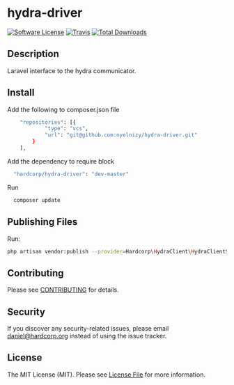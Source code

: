 # hydra-driver

[![Software License](https://img.shields.io/badge/license-MIT-brightgreen.svg?style=flat-square)](LICENSE.md)
[![Travis](https://img.shields.io/travis/hardcorp/hydra-client.svg?style=flat-square)]()
[![Total Downloads](https://img.shields.io/packagist/dt/hardcorp/hydra-client.svg?style=flat-square)](https://packagist.org/packages/hardcorp/hydra-client)

## Description

Laravel interface to the hydra communicator.


## Install
Add the following to composer.json file
```bash
    "repositories": [{
            "type": "vcs",
            "url": "git@github.com:nyelnizy/hydra-driver.git"
        }
    ],
```
Add the dependency to require block
```bash
  "hardcorp/hydra-driver": "dev-master"
```
Run
```bash
  composer update
```

## Publishing Files

Run:

```bash
php artisan vendor:publish --provider=Hardcorp\HydraClient\HydraClientServiceProvider
```


## Contributing

Please see [CONTRIBUTING](CONTRIBUTING.md) for details.


## Security

If you discover any security-related issues, please email daniel@hardcorp.org instead of using the issue tracker.


## License

The MIT License (MIT). Please see [License File](/LICENSE.md) for more information.